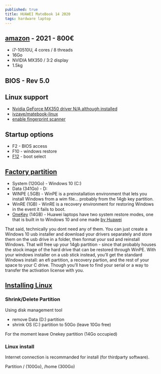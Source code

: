 ```yaml
---
published: true
title: HUAWEI MateBook 14 2020
tags: hardware laptop
---
```

## [amazon](https://www.amazon.fr/gp/product/B08P9186JF/ref=ox_sc_act_title_2?smid=A1X6FK5RDHNB96&psc=1) - 2021 - 800€ 

- i7-10510U, 4 cores / 8 threads
- 16Go
- NVIDIA MX350 / 3:2 display
- 1.5kg

## BIOS - Rev 5.0

## Linux support
- [Nvidia GeForce MX350 driver N/A although installed](https://forums.linuxmint.com/viewtopic.php?t=353047&p=2039798)
- [ivzave/matebook-linux](https://github.com/ivzave/matebook-linux)
- [enable fingerprint scanner](https://www.addictivetips.com/ubuntu-linux-tips/enable-fingerprint-scanner-support-on-linux/)

## Startup options
- F2 - BIOS access
- F10 - windows restore
- [F12](https://consumer.huawei.com/en/support/content/en-us00693076/) - boot select

## [Factory partition](https://www.reddit.com/r/MatebookXPro/comments/9xnhe1/partitioning_on_a_new_device/)
- System (120Go) - Windows 10 (C:)
- Data   (341Go) - D:
- WINPE  (.5GB) - WinPE is a preinstallation environment that lets you install Windows from a wim file... probably from the 14gb key partition.
- WinRE  (1GB) - WinRE is a recovery environment for restoring Windows in the event it fails to boot. 
- [OneKey](https://www.reddit.com/r/MatebookXPro/comments/fdr566/matebook_d_is_huaweis_system_restore_partition/) (14GB) -  Huawei laptops have two system restore modes, one that is built in to Windows 10 and one made [by Huawei](https://consumer.huawei.com/en/support/content/en-us00692605/)

That said, technically you dont need any of them. You can just create a Windows 10 usb installer and download your drivers separately and store them on the usb drive in a folder, then format your ssd and reinstall Windows. That will free up your 14gb partition - since that probably houses the stock image of the hard drive that can be restored through WinPE. With your windows installer on a usb stick instead, you’ll get the standard Windows install: an efi partition, a recovery partion, and the rest of your space to your C drive. Though you’ll have to find your serial or a way to transfer the activation license with you.

## [Installing Linux](https://www.tecmint.com/install-linux-mint-alongside-windows-dual-boot-uefi-mode/)

### Shrink/Delete Partition
Using disk management tool
- remove Data (D:) partition 
- shrink OS (C:) partition to 50Go (leave 10Go free)

For the moment leave Onekey partition (14Go occupied)

### Linux install
Internet connection is recommanded for install (for thirdparty software).

Partition / (100Go), /home (300Go)
